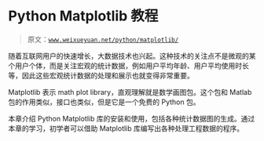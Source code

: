 # Python Matplotlib 教程

> 原文：[`www.weixueyuan.net/python/matplotlib/`](http://www.weixueyuan.net/python/matplotlib/)

随着互联网用户的快速增长，大数据技术也兴起。这种技术的关注点不是微观的某个用户个体，而是关注宏观的统计数据，例如用户平均年龄、用户平均使用时长等，因此这些宏观统计数据的处理和展示也就变得非常重要。

Matplotlib 表示 math plot library，直观理解就是数学画图包。这个包和 Matlab 包的作用类似，接口也类似，但是它是一个免费的 Python 包。

本章介绍 Python Matplotlib 库的安装和使用，包括各种统计数据图的生成。通过本章的学习，初学者可以借助 Matplotlib 库编写出各种处理工程数据的程序。